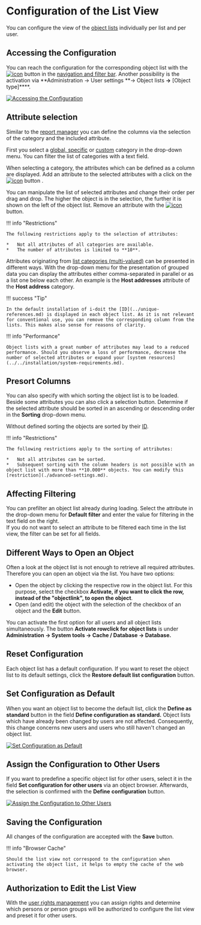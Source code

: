 # Configuration of the List View

You can configure the view of the [object lists](./index.md) individually per list and per user.

Accessing the Configuration
---------------------------

You can reach the configuration for the corresponding object list with the [![icon](../../assets/images/en/basics/object-list/configuration-of-the-list-view/1-cotlv.png)](../../assets/images/en/basics/object-list/configuration-of-the-list-view/1-cotlv.png) button in the [navigation and filter bar](./navigation-and-filtering.md). Another possibility is the activation via **Administration → User settings **→ Object lists **→** [Object type]****.

[![Accessing the Configuration](../../assets/images/en/basics/object-list/configuration-of-the-list-view/2-cotlv.png)](../../assets/images/en/basics/object-list/configuration-of-the-list-view/2-cotlv.png)

Attribute selection
-------------------

Similar to the [report manager](../../evaluation/report-manager.md) you can define the columns via the selection of the category and the included attribute.

First you select a [global, specific](../structure-of-the-it-documentation.md) or [custom](../custom-categories.md) category in the drop-down menu. You can filter the list of categories with a text field.

When selecting a category, the attributes which can be defined as a column are displayed. Add an attribute to the selected attributes with a click on the [![icon](../../assets/images/en/basics/object-list/configuration-of-the-list-view/3-cotlv.png)](../../assets/images/en/basics/object-list/configuration-of-the-list-view/3-cotlv.png) button .

You can manipulate the list of selected attributes and change their order per drag and drop. The higher the object is in the selection, the further it is shown on the left of the object list. Remove an attribute with the [![icon](../../assets/images/en/basics/object-list/configuration-of-the-list-view/4-cotlv.png)](../../assets/images/en/basics/object-list/configuration-of-the-list-view/4-cotlv.png) button.

!!! info "Restrictions"

    The following restrictions apply to the selection of attributes:

    *   Not all attributes of all categories are available.
    *   The number of attributes is limited to **10**.

Attributes originating from [list categories (multi-valued)](../structure-of-the-it-documentation.md) can be presented in different ways. With the drop-down menu for the presentation of grouped data you can display the attributes either comma-separated in parallel or as a list one below each other. An example is the **Host addresses** attribute of the **Host address** category.

!!! success "Tip"

    In the default installation of i-doit the [ID](../unique-references.md) is displayed in each object list. As it is not relevant for conventional use, you can remove the corresponding column from the lists. This makes also sense for reasons of clarity.

!!! info "Performance"

    Object lists with a great number of attributes may lead to a reduced performance. Should you observe a loss of performance, decrease the number of selected attributes or expand your [system resources](../../installation/system-requirements.md).

Presort Columns
---------------

You can also specify with which sorting the object list is to be loaded. Beside some attributes you can also click a selection button. Determine if the selected attribute should be sorted in an ascending or descending order in the **Sorting** drop-down menu.

Without defined sorting the objects are sorted by their [ID](../unique-references.md).

!!! info "Restrictions"

    The following restrictions apply to the sorting of attributes:

    *   Not all attributes can be sorted.
    *   Subsequent sorting with the column headers is not possible with an object list with more than **10.000** objects. You can modify this [restriction](./advanced-settings.md).

Affecting Filtering
-------------------

You can prefilter an object list already during loading. Select the attribute in the drop-down menu for **Default filter** and enter the value for filtering in the text field on the right.  
If you do not want to select an attribute to be filtered each time in the list view, the filter can be set for all fields.

Different Ways to Open an Object
--------------------------------

Often a look at the object list is not enough to retrieve all required attributes. Therefore you can open an object via the list. You have two options:

*   Open the object by clicking the respective row in the object list. For this purpose, select the checkbox **Activate, if you want to click the row, instead of the "objectlink", to open the object**.
*   Open (and edit) the object with the selection of the checkbox of an object and the **Edit** button.

You can activate the first option for all users and all object lists simultaneously. The button **Activate rowclick for object lists** is under **Administration → System tools → Cache / Database → Database.**

Reset Configuration
-------------------

Each object list has a default configuration. If you want to reset the object list to its default settings, click the **Restore default list configuration** button.

Set Configuration as Default
----------------------------

When you want an object list to become the default list, click the **Define as standard** button in the field **Define configuration as standard.** Object lists which have already been changed by users are not affected. Consequently, this change concerns new users and users who still haven't changed an object list.

[![Set Configuration as Default](../../assets/images/en/basics/object-list/configuration-of-the-list-view/5-cotlv.png)](../../assets/images/en/basics/object-list/configuration-of-the-list-view/5-cotlv.png)

Assign the Configuration to Other Users
---------------------------------------

If you want to predefine a specific object list for other users, select it in the field **Set configuration for other users** via an object browser. Afterwards, the selection is confirmed with the **Define** **configuration** button.

[![Assign the Configuration to Other Users](../../assets/images/en/basics/object-list/configuration-of-the-list-view/6-cotlv.png)](../../assets/images/en/basics/object-list/configuration-of-the-list-view/6-cotlv.png)

Saving the Configuration
------------------------

All changes of the configuration are accepted with the **Save** button.

!!! info "Browser Cache"

    Should the list view not correspond to the configuration when activating the object list, it helps to empty the cache of the web browser.

Authorization to Edit the List View
-----------------------------------

With the [user rights management](../../efficient-documentation/rights-management/index.md) you can assign rights and determine which persons or person groups will be authorized to configure the list view and preset it for other users.